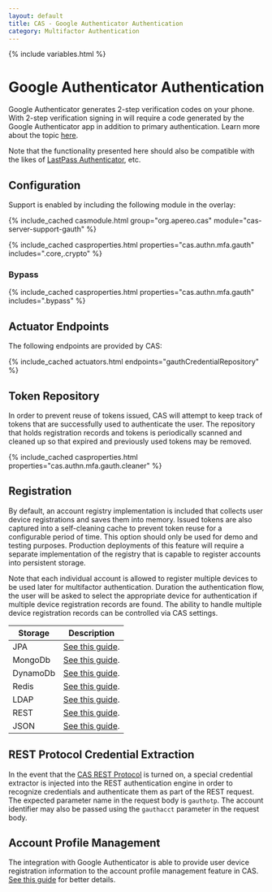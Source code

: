 ```yaml
---
layout: default
title: CAS - Google Authenticator Authentication
category: Multifactor Authentication
---
```


{% include variables.html %}

# Google Authenticator Authentication

Google Authenticator generates 2-step verification codes on your phone. With 2-step 
verification signing in will require a code generated by the 
Google Authenticator app in addition to primary authentication. Learn 
more about the topic [here](https://en.wikipedia.org/wiki/Google_Authenticator).

Note that the functionality presented here should also be compatible with 
the likes of [LastPass Authenticator](https://lastpass.com/auth), etc.

## Configuration

Support is enabled by including the following module in the overlay:

{% include_cached casmodule.html group="org.apereo.cas" module="cas-server-support-gauth" %}

{% include_cached casproperties.html properties="cas.authn.mfa.gauth" includes=".core,.crypto" %}

### Bypass

{% include_cached casproperties.html properties="cas.authn.mfa.gauth" includes=".bypass" %}

## Actuator Endpoints

The following endpoints are provided by CAS:

{% include_cached actuators.html endpoints="gauthCredentialRepository" %}

## Token Repository

In order to prevent reuse of tokens issued, CAS will attempt to keep track of 
tokens that are successfully used to authenticate the user.
The repository that holds registration records and tokens is periodically 
scanned and cleaned up so that expired and previously used tokens
may be removed.

{% include_cached casproperties.html properties="cas.authn.mfa.gauth.cleaner" %}

## Registration

By default, an account registry implementation is included that collects user 
device registrations and saves them into memory.
Issued tokens are also captured into a self-cleaning cache to prevent token 
reuse for a configurable period of time.
This option should only be used for demo and testing purposes. Production 
deployments of this feature will require a separate
implementation of the registry that is capable to register accounts into persistent storage.

Note that each individual account is allowed to register multiple devices to be 
used later for multifactor authentication. Duration the
authentication flow, the user will be asked to select the appropriate device for 
authentication if multiple device registration records
are found. The ability to handle multiple device registration 
records can be controlled via CAS settings.

| Storage     | Description                                                                      |
|-------------|----------------------------------------------------------------------------------|
| JPA         | [See this guide](GoogleAuthenticator-Authentication-Registration-JPA.html).      |
| MongoDb     | [See this guide](GoogleAuthenticator-Authentication-Registration-MongoDb.html).  |
| DynamoDb    | [See this guide](GoogleAuthenticator-Authentication-Registration-DynamoDb.html). |
| Redis       | [See this guide](GoogleAuthenticator-Authentication-Registration-Redis.html).    |
| LDAP        | [See this guide](GoogleAuthenticator-Authentication-Registration-LDAP.html).     |
| REST        | [See this guide](GoogleAuthenticator-Authentication-Registration-Rest.html).     |
| JSON        | [See this guide](GoogleAuthenticator-Authentication-Registration-JSON.html).     |

## REST Protocol Credential Extraction 

In the event that the [CAS REST Protocol](../protocol/REST-Protocol.html) is turned on, a special credential extractor 
is injected into the REST authentication engine in order to recognize credentials and authenticate them as part of the REST request. 
The expected parameter name in the request body is `gauthotp`. The account identifier may also 
be passed using the `gauthacct` parameter in the request body.

## Account Profile Management

The integration with Google Authenticator is able to provide user device registration information 
to the account profile management feature in CAS. [See this guide](../registration/Account-Management-Overview.html) for better details.


